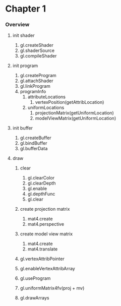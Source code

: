 # Chapter 1

### Overview
1. init shader
    1. gl.createShader
    1. gl.shaderSource
    1. gl.compileShader
    
1. init program    
    1. gl.createProgram
    1. gl.attachShader
    1. gl.linkProgram
    1. programInfo   
        1. attributeLocations
            1. vertexPosition(getAttribLocation)
        1. uniformLocations
            1. projectionMatrix(getUniformLocation)
            1. modelViewMatrix(getUniformLocation)
    
1. init buffer
    1. gl.createBuffer
    1. gl.bindBuffer
    1. gl.bufferData
1. draw
    1. clear
        1. gl.clearColor 
        1. gl.clearDepth
        1. gl.enable
        1. gl.depthFunc
        1. gl.clear
    
    1. create projection matrix
        1. mat4.create
        1. mat4.perspective
    1. create model view matrix
        1. mat4.create
        1. mat4.translate
    1. gl.vertexAttribPointer
    1. gl.enableVertexAttribArray
    1. gl.useProgram
    1. gl.uniformMatrix4fv(proj + mv)
    1. gl.drawArrays
